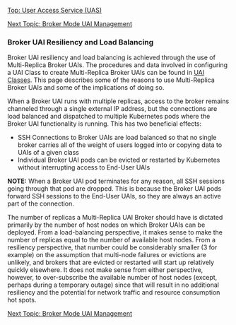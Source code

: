 [Top: User Access Service (UAS)](User_Access_Service_UAS.md)

[Next Topic: Broker Mode UAI Management](Broker_Mode_UAI_Management.md)

### Broker UAI Resiliency and Load Balancing

Broker UAI resiliency and load balancing is achieved through the use of Multi-Replica Broker UAIs. The procedures and data involved in configuring a UAI Class to create  Multi-Replica Broker UAIs can be found in [UAI Classes](UAI_Classes.md). This page describes some of the reasons to use Multi-Replica Broker UAIs and some of the implications of doing so.

When a Broker UAI runs with multiple replicas, access to the broker remains channeled through a single external IP address, but the connections are load balanced and dispatched to multiple Kubernetes pods where the Broker UAI functionality is running. This has two beneficial effects:

* SSH Connections to Broker UAIs are load balanced so that no single broker carries all of the weight of users logged into or copying data to UAIs of a given class
* Individual Broker UAI pods can be evicted or restarted by Kubernetes without interrupting access to End-User UAIs

**NOTE:** When a Broker UAI pod terminates for any reason, all SSH sessions going through that pod are dropped. This is because the Broker UAI pods forward SSH sessions to the End-User UAIs, so they are always an active part of the connection.

The number of replicas a Multi-Replica UAI Broker should have is dictated primarily by the number of host nodes on which Broker UAIs can be deployed. From a load-balancing perspective, it makes sense to make the number of replicas equal to the number of available host nodes. From a resiliency perspective, that number could be considerably smaller (3 for example) on the assumption that multi-node failures or evictions are unlikely, and brokers that are evicted or restarted will start up relatively quickly elsewhere. It does not make sense from either perspective, however, to over-subscribe the available number of host nodes (except, perhaps during a temporary outage) since that will result in no additional resiliency and the potential for network traffic and resource consumption hot spots.

[Next Topic: Broker Mode UAI Management](Broker_Mode_UAI_Management.md)
